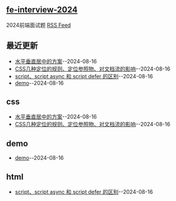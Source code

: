 ## [fe-interview-2024](https://github.com/Daotin/fe-interview-2024/)
2024前端面试题 [RSS Feed](https://raw.githubusercontent.com/Daotin/fe-interview-2024/master/feed.xml)

## 最近更新
- [水平垂直居中的方案](https://github.com/Daotin/fe-interview-2024/issues/4)--2024-08-16
- [CSS几种定位的规则、定位参照物、对文档流的影响](https://github.com/Daotin/fe-interview-2024/issues/3)--2024-08-16
- [script、script async 和 script defer 的区别](https://github.com/Daotin/fe-interview-2024/issues/2)--2024-08-16
- [demo](https://github.com/Daotin/fe-interview-2024/issues/1)--2024-08-16
## css
- [水平垂直居中的方案](https://github.com/Daotin/fe-interview-2024/issues/4)--2024-08-16
- [CSS几种定位的规则、定位参照物、对文档流的影响](https://github.com/Daotin/fe-interview-2024/issues/3)--2024-08-16
## demo
- [demo](https://github.com/Daotin/fe-interview-2024/issues/1)--2024-08-16
## html
- [script、script async 和 script defer 的区别](https://github.com/Daotin/fe-interview-2024/issues/2)--2024-08-16
